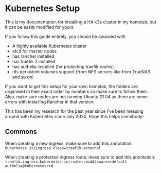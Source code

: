# Kubernetes Setup

This is my documentation for installing a HA k3s cluster in my homelab, but it can be easily modified for yours.

If you follow this guide entirely, you should be awarded with

-   A highly available Kubernetes cluster
-   etcd for master nodes
-   has rancher installed
-   has traefik 2 installed
-   has authelia installed (for protecting traefik routes)
-   nfs persistent volumes support (from NFS servers like from TrueNAS and so on)

If you want to get this setup for your own homelab, the folders are organised in their exact order by numbers so make sure to follow them. Also, make sure nodes are not running Ubuntu 21.04 as there are some errors with installing Rancher in that version.

This has been my research for the past year since I've been messing around with Kubernetes since July 2020. Hope this helps somebody!

## Commons

When creating a new ingress, make sure to add this annotation:
`kubernetes.io/ingress.class=traefik-external`

When creating a protected ingress route, make sure to add this annotation:
`traefik.ingress.kubernetes.io/router.middlewares=default-authelia@kubernetescrd`
